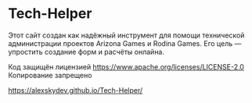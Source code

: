# Tech-Helper
Этот сайт создан как надёжный инструмент для помощи технической администрации проектов Arizona Games и Rodina Games. 
Его цель — упростить создание форм и расчёты онлайна.

Код защищён лицензией https://www.apache.org/licenses/LICENSE-2.0 
Копирование запрещено

https://alexskydev.github.io/Tech-Helper/
